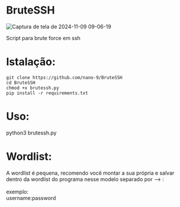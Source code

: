 # BruteSSH
![Captura de tela de 2024-11-09 09-06-19](https://github.com/user-attachments/assets/731a5e71-32e0-4f4e-a607-8c1598cee4c0)

Script para brute force em ssh

# Istalação:

    git clone https://github.com/nano-9/BruteSSH
    cd BruteSSH
    chmod +x brutessh.py
    pip install -r requirements.txt

# Uso:

python3 brutessh.py


# Wordlist:

A wordlist é pequena, recomendo você montar a sua própria e salvar<br>dentro da wordlist do programa
nesse modelo separado por --> :<br><br>
exemplo:<br>
username:password

